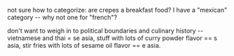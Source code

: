 not sure how to categorize: are crepes a breakfast food? I have a "mexican" category -- why not one for "french"?

don't want to weigh in to political boundaries and culinary history -- vietnamese and thai = se asia, stuff with lots of curry powder flavor == s asia, stir fries with lots of sesame oil flavor == e asia.


